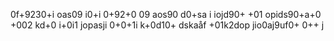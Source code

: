 0f+9230+i oas09 i0+i 0+92+0 09 aos90 d0+sa i iojd90+ +01 opids90+a+0 +002 kd+0 i+0i1  jopasji 0+0+1i k+0d10+ dskaåf +01k2dop jio0aj9uf0+ 0++ j
